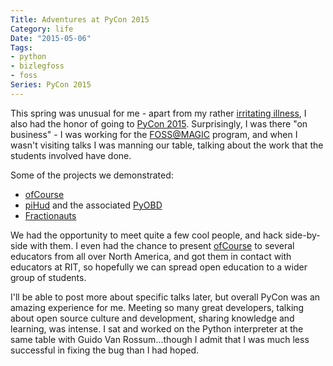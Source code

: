 ```yaml
---
Title: Adventures at PyCon 2015
Category: life
Date: "2015-05-06"
Tags:
- python
- bizlegfoss
- foss
Series: PyCon 2015
---
```


This spring was unusual for me - apart from my rather [irritating illness][pneumonia], I also had the honor of going to [PyCon 2015][].
Surprisingly, I was there "on business" - I was working for the [FOSS@MAGIC][] program, and when I wasn't visiting talks I was manning our table, talking about the work that the students involved have done.

Some of the projects we demonstrated:

- [ofCourse][]
- [piHud](https://github.com/brendanwhitfield/piHud) and the associated [PyOBD](https://github.com/brendanwhitfield/python-OBD)
- [Fractionauts](http://activities.sugarlabs.org/en-US/sugar/addon/4746/)

We had the opportunity to meet quite a few cool people, and hack side-by-side with them.
I even had the chance to present [ofCourse][] to several educators from all over North America, and got them in contact with educators at RIT, so hopefully we can spread open education to a wider group of students.

I'll be able to post more about specific talks later, but overall PyCon was an amazing experience for me.
Meeting so many great developers, talking about open source culture and development, sharing knowledge and learning, was intense.
I sat and worked on the Python interpreter at the same table with Guido Van Rossum...though I admit that I was much less successful in fixing the bug than I had hoped.

[pneumonia]: {filename}/2015/05/05-sickness.md
[PyCon 2015]: http://us.pycon.org/2015
[FOSS@MAGIC]: http://foss.rit.edu
[ofCourse]: https://github.com/ryansb/ofCourse/
